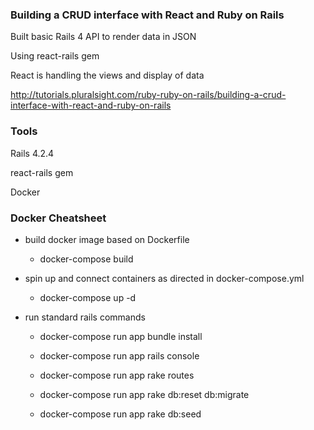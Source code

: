 ### Building a CRUD interface with React and Ruby on Rails

Built basic Rails 4 API to render data in JSON

Using react-rails gem

React is handling the views and display of data

http://tutorials.pluralsight.com/ruby-ruby-on-rails/building-a-crud-interface-with-react-and-ruby-on-rails

### Tools

Rails 4.2.4

react-rails gem

Docker

### Docker Cheatsheet

- build docker image based on Dockerfile

  - docker-compose build

- spin up and connect containers as directed in docker-compose.yml

  - docker-compose up -d

- run standard rails commands

  - docker-compose run app bundle install

  - docker-compose run app rails console

  - docker-compose run app rake routes

  - docker-compose run app rake db:reset db:migrate

  - docker-compose run app rake db:seed
